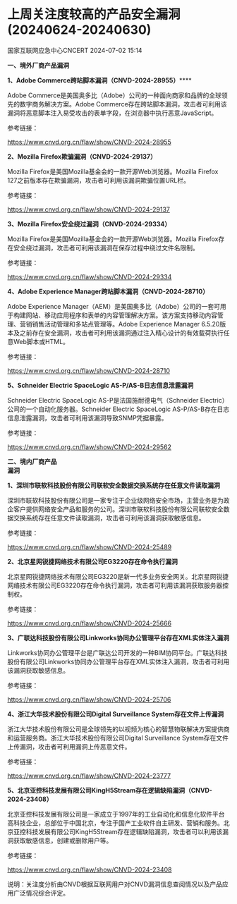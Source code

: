 #  上周关注度较高的产品安全漏洞(20240624-20240630)   
 国家互联网应急中心CNCERT   2024-07-02 15:14  
  
**一、境外厂商产品漏洞**  
  
**1、Adobe Commerce跨站脚本漏洞（CNVD-2024-28955）******  
  
Adobe Commerce是美国奥多比（Adobe）公司的一种面向商家和品牌的全球领先的数字商务解决方案。Adobe Commerce存在跨站脚本漏洞，攻击者可利用该漏洞将恶意脚本注入易受攻击的表单字段，在浏览器中执行恶意JavaScript。  
  
参考链接：  
  
https://www.cnvd.org.cn/flaw/show/CNVD-2024-28955  
  
**2、Mozilla Firefox欺骗漏洞（CNVD-2024-29137）**  
  
Mozilla Firefox是美国Mozilla基金会的一款开源Web浏览器。Mozilla Firefox 127之前版本存在欺骗漏洞，攻击者可利用该漏洞欺骗位置URL栏。  
  
参考链接：  
  
https://www.cnvd.org.cn/flaw/show/CNVD-2024-29137  
  
**3、Mozilla Firefox安全绕过漏洞（CNVD-2024-29334）**  
  
Mozilla Firefox是美国Mozilla基金会的一款开源Web浏览器。Mozilla Firefox存在安全绕过漏洞，攻击者可利用该漏洞在保存过程中绕过文件名限制。  
  
参考链接：  
  
https://www.cnvd.org.cn/flaw/show/CNVD-2024-29334  
  
**4、Adobe Experience Manager跨站脚本漏洞（CNVD-2024-28710）**  
  
Adobe Experience Manager（AEM）是美国奥多比（Adobe）公司的一套可用于构建网站、移动应用程序和表单的内容管理解决方案。该方案支持移动内容管理、营销销售活动管理和多站点管理等。Adobe Experience Manager
6.5.20版本及之前存在安全漏洞，攻击者可利用该漏洞通过注入精心设计的有效载荷执行任意Web脚本或HTML。  
  
参考链接：  
  
https://www.cnvd.org.cn/flaw/show/CNVD-2024-28710  
  
**5、Schneider Electric SpaceLogic AS-P/AS-B日志信息泄露漏洞**  
  
Schneider Electric SpaceLogic AS-P是法国施耐德电气（Schneider Electric）公司的一个自动化服务器。Schneider Electric
SpaceLogic AS-P/AS-B存在日志信息泄露漏洞，攻击者可利用该漏洞导致SNMP凭据暴露。  
  
参考链接：  
  
https://www.cnvd.org.cn/flaw/show/CNVD-2024-29562  
  
  
**二、境内厂商产品**  
**漏洞**  
  
**1、深圳市联软科技股份有限公司联软安全数据交换系统存在任意文件读取漏洞**  
  
深圳市联软科技股份有限公司是一家专注于企业级网络安全市场，主营业务是为政企客户提供网络安全产品和服务的公司。深圳市联软科技股份有限公司联软安全数据交换系统存在任意文件读取漏洞，攻击者可利用该漏洞获取敏感信息。  
  
参考链接：  
  
https://www.cnvd.org.cn/flaw/show/CNVD-2024-25489  
  
**2、北京星网锐捷网络技术有限公司EG3220存在命令执行漏洞**  
  
北京星网锐捷网络技术有限公司EG3220是新一代多业务安全网关。北京星网锐捷网络技术有限公司EG3220存在命令执行漏洞，攻击者可利用该漏洞获取服务器控制权。  
  
参考链接：  
  
https://www.cnvd.org.cn/flaw/show/CNVD-2024-25666  
  
**3、广联达科技股份有限公司Linkworks协同办公管理平台存在XML实体注入漏洞**  
  
Linkworks协同办公管理平台是广联达公司开发的一种BIM协同平台。广联达科技股份有限公司Linkworks协同办公管理平台存在XML实体注入漏洞，攻击者可利用该漏洞获取敏感信息。  
  
参考链接：  
  
https://www.cnvd.org.cn/flaw/show/CNVD-2024-25706  
  
**4、浙江大华技术股份有限公司Digital Surveillance System存在文件上传漏洞**  
  
浙江大华技术股份有限公司是全球领先的以视频为核心的智慧物联解决方案提供商和运营服务商。浙江大华技术股份有限公司Digital Surveillance
System存在文件上传漏洞，攻击者可利用漏洞上传恶意文件。  
  
参考链接：  
  
https://www.cnvd.org.cn/flaw/show/CNVD-2024-23777  
  
**5、北京亚控科技发展有限公司KingH5Stream存在逻辑缺陷漏洞（CNVD-2024-23408）**  
  
北京亚控科技发展有限公司是一家成立于1997年的工业自动化和信息化软件平台高科技企业，总部位于中国北京，专注于国产工业软件自主研发、营销和服务。北京亚控科技发展有限公司KingH5Stream存在逻辑缺陷漏洞，攻击者可以利用该漏洞获取敏感信息，创建或删除用户等。  
  
参考链接：  
  
https://www.cnvd.org.cn/flaw/show/CNVD-2024-23408  
  
  
说明：关注度分析由CNVD根据互联网用户对CNVD漏洞信息查阅情况以及产品应用广泛情况综合评定。  
  
